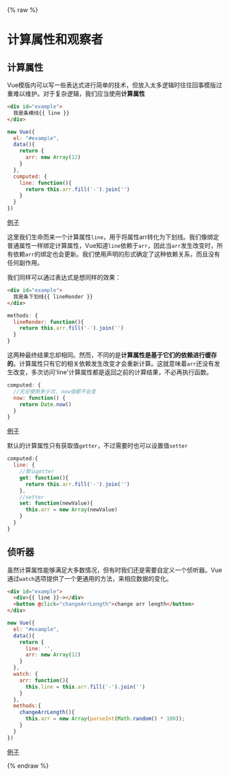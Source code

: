 {% raw %}
<script src="http://static.jsbin.com/js/embed.min.js?4.1.1"></script>
# 计算属性和观察者

## 计算属性

Vue模版内可以写一些表达式进行简单的技术，但放入太多逻辑时往往回事模版过重难以维护。对于复杂逻辑，我们应当使用**计算属性**

```html
<div id="example">
  我是条横线{{ line }}
</div>
```

```js
new Vue({
  el: "#example",
  data(){
    return {
      arr: new Array(12)
    }
  },
  computed: {
    line: function(){
      return this.arr.fill('-').join('')
    }
  }
})
```

<a class="jsbin-embed" href="http://jsbin.com/sagapec/4/embed">例子</a>

这里我们生命而来一个计算属性`line`，用于将属性arr转化为下划线。我们像绑定普通属性一样绑定计算属性，Vue知道`line`依赖于`arr`，因此当`arr`发生改变时，所有依赖`arr`的绑定也会更新。我们使用声明的形式确定了这种依赖关系，而且没有任何副作用。

我们同样可以通过表达式是想同样的效果：

```html
<div id="example">
  我是条下划线{{ lineRender }}
</div>
```

```js
methods: {
  lineRender: function(){
    return this.arr.fill('-').join('')
  }
}
```

这两种最终结果忘却相同。然而，不同的是**计算属性是基于它们的依赖进行缓存的**。计算属性只有它的相关依赖发生改变才会重新计算。这就意味着`arr`还没有发生改变，多次访问'line'计算属性都是返回之前的计算结果，不必再执行函数。

```js
computed: {
  //无论使用多少次, now值都不会变
  now: function() {
    return Date.now()
  }
}
```
<a class="jsbin-embed" href="http://jsbin.com/sagapec/7/embed">例子</a>

默认的计算属性只有获取值`getter`，不过需要时也可以设置值`setter`

```js
computed:{
  line: {
    //默认getter
    get: function(){
      return this.arr.fill('-').join('')
    },
    //setter
    set: function(newValue){
      this.arr = new Array(newValue)
    }
  }
}
```

## 侦听器

虽然计算属性能够满足大多数情况，但有时我们还是需要自定义一个侦听器。Vue通过`watch`选项提供了一个更通用的方法，来相应数据的变化。

```html
<div id="example">
  <div>{{ line }}-></div>
  <button @click="changeArrLength">change arr length</button>
</div>
```

```js
new Vue({
  el: "#example",
  data(){
    return {
      line: '',
      arr: new Array(12)
    }
  },
  watch: {
    arr: function(){
      this.line = this.arr.fill('-').join('')
    }
  },
  methods:{
    changeArrLength(){
      this.arr = new Array(parseInt(Math.random() * 100));
    }
  }
})
```

<a class="jsbin-embed" href="http://jsbin.com/xoruvum/2/embed">例子</a>

{% endraw %}